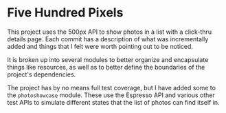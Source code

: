 # Five Hundred Pixels

This project uses the 500px API to show photos in a list with a click-thru details page.
Each commit has a description of what was incrementally added and things that I felt were worth pointing out to be noticed.

It is broken up into several modules to better organize and encapsulate things like resources, as well as to
better define the boundaries of the project's dependencies.

The project has by no means full test coverage, but I have added some to the `photoshowcase` module. These use the
Espresso API and various other test APIs to simulate different states that the list of photos can find itself in.
